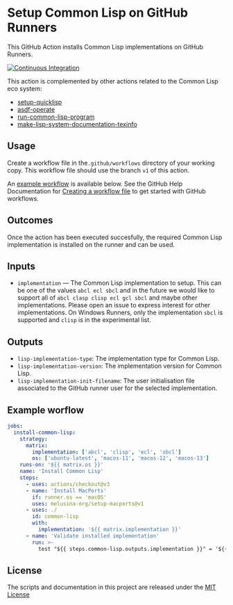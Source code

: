 # Setup Common Lisp on GitHub Runners

This GitHub Action installs Common Lisp implementations on GitHub
Runners.

[![Continuous Integration](https://github.com/melusina-org/setup-common-lisp/actions/workflows/continuous-integration.yaml/badge.svg)](https://github.com/melusina-org/setup-common-lisp/actions/workflows/continuous-integration.yaml)

This action is complemented by other actions related to the Common
Lisp eco system:

- [setup-quicklisp](https://github.com/melusina-org/setup-quicklisp)
- [asdf-operate](https://github.com/melusina-org/asdf-operate)
- [run-common-lisp-program](https://github.com/melusina-org/run-common-lisp-program)
- [make-lisp-system-documentation-texinfo](https://github.com/melusina-org/make-lisp-system-documentation-texinfo)


## Usage

Create a workflow file in the`.github/workflows` directory of your
working copy.  This workflow file should use the branch `v1` of this action.

An [example workflow](#example-workflow) is available below. See the GitHub Help Documentation for
[Creating a workflow file](https://help.github.com/en/articles/configuring-a-workflow#creating-a-workflow-file)
to get started with GitHub workflows.

## Outcomes

Once the action has been executed succesfully, the required Common
Lisp implementation is installed on the runner and can be used.


## Inputs

* `implementation` — The Common Lisp implementation to setup. This can
  be one of the values `abcl ecl sbcl` and
  in the future we would like to support all of `abcl clasp clisp ecl gcl sbcl`
  and maybe other implementations. Please open an issue to express
  interest for other implementations.  On Windows Runners, only the implementation
  `sbcl` is supported and `clisp` is in the experimental list.

## Outputs

* `lisp-implementation-type`: The implementation type for Common Lisp.
* `lisp-implementation-version`: The implementation version for Common Lisp.
* `lisp-implementation-init-filename`: The user initialisation file
      associated to the GitHub runner user for the selected implementation.


## Example worflow

```yaml
jobs:
  install-common-lisp:
    strategy:
      matrix:
        implementation: ['abcl', 'clisp', 'ecl', 'sbcl']
        os: ['ubuntu-latest', 'macos-11', 'macos-12', 'macos-13']
    runs-on: '${{ matrix.os }}'
    name: 'Install Common Lisp'
    steps:
      - uses: actions/checkout@v3
      - name: 'Install MacPorts'
        if: runner.os == 'macOS'
        uses: melusina-org/setup-macports@v1
      - uses: ./
        id: common-lisp
        with:
          implementation: '${{ matrix.implementation }}'
      - name: 'Validate installed implementation'
        run: >-
          test "${{ steps.common-lisp.outputs.implementation }}" = '${{ matrix.implementation }}'
```

## License
The scripts and documentation in this project are released under the [MIT License](LICENSE)
